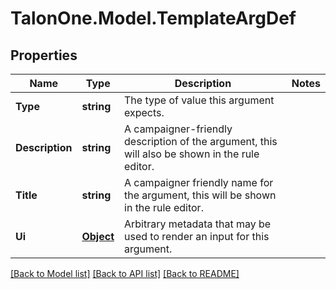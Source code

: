 # TalonOne.Model.TemplateArgDef
## Properties

Name | Type | Description | Notes
------------ | ------------- | ------------- | -------------
**Type** | **string** | The type of value this argument expects. | 
**Description** | **string** | A campaigner-friendly description of the argument, this will also be shown in the rule editor. | 
**Title** | **string** | A campaigner friendly name for the argument, this will be shown in the rule editor. | 
**Ui** | [**Object**](.md) | Arbitrary metadata that may be used to render an input for this argument. | 

[[Back to Model list]](../README.md#documentation-for-models) [[Back to API list]](../README.md#documentation-for-api-endpoints) [[Back to README]](../README.md)

